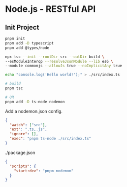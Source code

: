 # Node.js - RESTful API

## Init Project

```sh
pnpm init
pnpm add -D typescript
pnpm add @types/node

npx tsc --init --rootDir src --outDir build \
--esModuleInterop --resolveJsonModule --lib es6 \
--module commonjs --allowJs true --noImplicitAny true

echo "console.log('Hello world!');" > ./src/index.ts

# build
pnpm tsc

# OR
pnpm add -D ts-node nodemon
```

Add a nodemon.json config.

```json
{
  "watch": ["src"],
  "ext": ".ts,.js",
  "ignore": [],
  "exec": "pnpm ts-node ./src/index.ts"
}
```

./package.json

```json
{
  "scripts": {
    "start:dev": "pnpm nodemon"
  }
}
```
